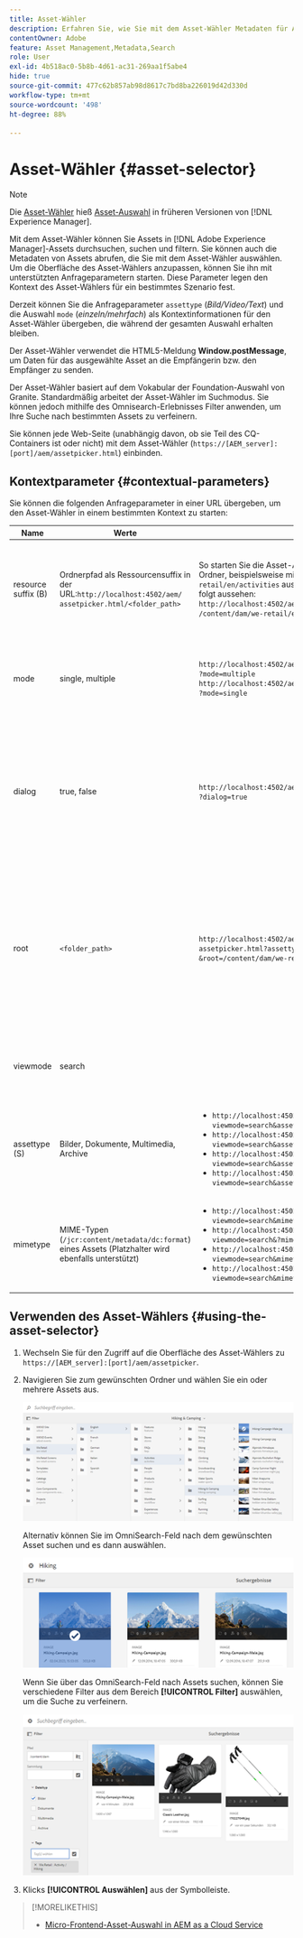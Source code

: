 ```yaml
---
title: Asset-Wähler
description: Erfahren Sie, wie Sie mit dem Asset-Wähler Metadaten für Assets in Adobe Experience Manager (AEM) suchen, filtern, durchsuchen und abrufen. Erfahren Sie außerdem mehr über das benutzerdefinierte Anpassen der Oberfläche des Asset-Wählers.
contentOwner: Adobe
feature: Asset Management,Metadata,Search
role: User
exl-id: 4b518ac0-5b8b-4d61-ac31-269aa1f5abe4
hide: true
source-git-commit: 477c62b857ab98d8617c7bd8ba226019d42d330d
workflow-type: tm+mt
source-wordcount: '498'
ht-degree: 88%

---
```


# Asset-Wähler {#asset-selector}

>[!NOTE]
>
>Die [Asset-Wähler](https://experienceleague.adobe.com/docs/experience-manager-cloud-service/content/assets/manage/asset-selector.html?lang=en) hieß [Asset-Auswahl](https://helpx.adobe.com/de/experience-manager/6-2/assets/using/asset-picker.html) in früheren Versionen von [!DNL Experience Manager].

Mit dem Asset-Wähler können Sie Assets in [!DNL Adobe Experience Manager]-Assets durchsuchen, suchen und filtern. Sie können auch die Metadaten von Assets abrufen, die Sie mit dem Asset-Wähler auswählen. Um die Oberfläche des Asset-Wählers anzupassen, können Sie ihn mit unterstützten Anfrageparametern starten. Diese Parameter legen den Kontext des Asset-Wählers für ein bestimmtes Szenario fest.

Derzeit können Sie die Anfrageparameter `assettype` (*Bild/Video/Text*) und die Auswahl `mode` (*einzeln/mehrfach*) als Kontextinformationen für den Asset-Wähler übergeben, die während der gesamten Auswahl erhalten bleiben.

Der Asset-Wähler verwendet die HTML5-Meldung **Window.postMessage**, um Daten für das ausgewählte Asset an die Empfängerin bzw. den Empfänger zu senden.

Der Asset-Wähler basiert auf dem Vokabular der Foundation-Auswahl von Granite. Standardmäßig arbeitet der Asset-Wähler im Suchmodus. Sie können jedoch mithilfe des Omnisearch-Erlebnisses Filter anwenden, um Ihre Suche nach bestimmten Assets zu verfeinern.

Sie können jede Web-Seite (unabhängig davon, ob sie Teil des CQ-Containers ist oder nicht) mit dem Asset-Wähler (`https://[AEM_server]:[port]/aem/assetpicker.html`) einbinden.

## Kontextparameter {#contextual-parameters}

Sie können die folgenden Anfrageparameter in einer URL übergeben, um den Asset-Wähler in einem bestimmten Kontext zu starten:

| Name | Werte | Beispiel | Zweck |
|---|---|---|---|
| resource suffix (B) | Ordnerpfad als Ressourcensuffix in der URL:`http://localhost:4502/aem/`<br>`assetpicker.html/<folder_path>` | So starten Sie die Asset-Auswahl mit einem bestimmten Ordner, beispielsweise mit dem Ordner `/content/dam/we-retail/en/activities` ausgewählt ist, sollte die URL wie folgt aussehen: `http://localhost:4502/aem/assetpicker.html`<br>`/content/dam/we-retail/en/activities?assettype=images` | Wenn beim Starten des Asset-Wählers ein bestimmter Ordner ausgewählt sein soll, können Sie ihn als Ressourcensuffix übergeben. |
| mode | single, multiple | `http://localhost:4502/aem/assetpicker.html`<br>`?mode=multiple` <br> `http://localhost:4502/aem/assetpicker.html`<br>`?mode=single` | Im Modus „multiple“ können Sie mit dem Asset-Wähler mehrere Assets gleichzeitig auswählen. |
| dialog | true, false | `http://localhost:4502/aem/assetpicker.html`<br>`?dialog=true` | Verwenden Sie diese Parameter, um den Asset-Wähler als Granite-Dialogfeld zu öffnen. Diese Option ist nur relevant, wenn Sie den Asset-Wähler per Granite-Pfadfeld starten und als pickerSrc-URL konfigurieren. |
| root | `<folder_path>` | `http://localhost:4502/aem/`<br>`assetpicker.html?assettype=images`<br>`&root=/content/dam/we-retail/en/activities` | Verwenden Sie diese Option, um den Stammordner für den Asset-Wähler anzugeben. In diesem Fall können Sie mit dem Asset-Wähler nur untergeordnete Assets (direkt/indirekt) unter dem Stammordner auswählen. |
| viewmode | search |  | Um den Asset-Wähler im Suchmodus mit den Parametern „assettype“ und „mimetype“ zu starten. |
| assettype (S) | Bilder, Dokumente, Multimedia, Archive | <ul><li>`http://localhost:4502/aem/assetpicker.html?viewmode=search&assettype=images`</li> <li>`http://localhost:4502/aem/assetpicker.html?viewmode=search&assettype=documents`</li> <li>`http://localhost:4502/aem/assetpicker.html?viewmode=search&assettype=multimedia`</li> <li>`http://localhost:4502/aem/assetpicker.html?viewmode=search&assettype=archives`</li> | Verwenden Sie diese Option, um Asset-Typen auf der Grundlage des übergebenen Wertes zu filtern. |
| mimetype | MIME-Typen (`/jcr:content/metadata/dc:format`) eines Assets (Platzhalter wird ebenfalls unterstützt) | <ul><li>`http://localhost:4502/aem/assetpicker.html?viewmode=search&mimetype=image/png`</li>  <li>`http://localhost:4502/aem/assetpicker.html?viewmode=search&?mimetype=*png`</li>  <li>`http://localhost:4502/aem/assetpicker.html?viewmode=search&mimetype=*presentation`</li>  <li>`http://localhost:4502/aem/assetpicker?viewmode=search&mimetype=*presentation&mimetype=*png`</li></ul> | Verwenden Sie diese Option zum Filtern von Assets anhand von MIME-Typen |

## Verwenden des Asset-Wählers {#using-the-asset-selector}

1. Wechseln Sie für den Zugriff auf die Oberfläche des Asset-Wählers zu `https://[AEM_server]:[port]/aem/assetpicker`.
1. Navigieren Sie zum gewünschten Ordner und wählen Sie ein oder mehrere Assets aus.

   ![chlimage_1-441](assets/chlimage_1-441.png)

   Alternativ können Sie im OmniSearch-Feld nach dem gewünschten Asset suchen und es dann auswählen.

   ![chlimage_1-442](assets/chlimage_1-442.png)

   Wenn Sie über das OmniSearch-Feld nach Assets suchen, können Sie verschiedene Filter aus dem Bereich **[!UICONTROL Filter]** auswählen, um die Suche zu verfeinern.

   ![chlimage_1-443](assets/chlimage_1-443.png)

1. Klicks **[!UICONTROL Auswählen]** aus der Symbolleiste.

>[!MORELIKETHIS]
>
>* [Micro-Frontend-Asset-Auswahl in AEM as a Cloud Service](https://experienceleague.adobe.com/docs/experience-manager-cloud-service/content/assets/manage/asset-selector.html?lang=en)

